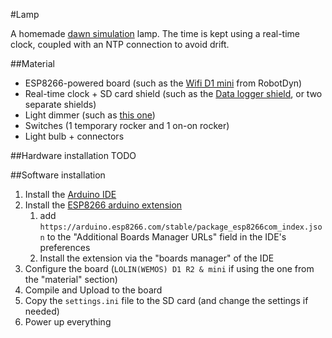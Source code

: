 #Lamp

A homemade [dawn simulation](https://en.wikipedia.org/wiki/Dawn_simulation) lamp.
The time is kept using a real-time clock, coupled with an NTP connection to avoid drift.

##Material
- ESP8266-powered board (such as the [Wifi D1 mini](https://robotdyn.com/wifi-d1-mini-esp8266-dev-board-usb-ch340g.html) from RobotDyn)
- Real-time clock + SD card shield (such as the [Data logger shield](https://robotdyn.com/wifi-d1-mini-data-logger-shield-rtc-ds1307-with-battery-microsd.html), or two separate shields)
- Light dimmer (such as [this one](https://robotdyn.com/ac-light-dimmer-module-1-channel-3-3v-5v-logic-ac-50-60hz-220v-110v.html))
- Switches (1 temporary rocker and 1 on-on rocker)
- Light bulb + connectors

##Hardware installation
TODO

##Software installation
1. Install the [Arduino IDE](https://www.arduino.cc/en/Main/Software)
2. Install the [ESP8266 arduino extension](https://github.com/esp8266/Arduino)
    1. add `https://arduino.esp8266.com/stable/package_esp8266com_index.json` to the "Additional Boards Manager URLs" field in the IDE's preferences
    2. Install the extension via the "boards manager" of the IDE
3. Configure the board (`LOLIN(WEMOS) D1 R2 & mini` if using the one from the "material" section)
4. Compile and Upload to the board
5. Copy the `settings.ini` file to the SD card (and change the settings if needed)
6. Power up everything
